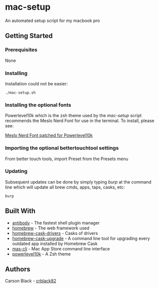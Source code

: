 # mac-setup

An automated setup script for my macbook pro

## Getting Started

### Prerequisites

None

### Installing

Installation could not be easier:

```
./mac-setup.sh
```

### Installing the optional fonts

Powerlevel10k which is the zsh theme used by the *mac-setup* script recommends the Meslo Nerd Font for use in the terminal.  To install, please see:

[Meslo Nerd Font patched for Powerlevel10k](https://github.com/romkatv/powerlevel10k#fonts)

### Importing the optional bettertouchtool settings

From better touch tools, import Preset from the Presets menu

### Updating

Subsequent updates can be done by simply typing *burp* at the command line which will update all brew cmds, apps, taps, casks, etc:

```
burp
```

## Built With

* [antibody](https://github.com/mas-cli/mas) - The fastest shell plugin manager
* [homebrew](https://brew.sh) - The web framework used
* [homebrew-cask-drivers](https://github.com/Homebrew/homebrew-cask-drivers) - Casks of drivers
* [homebrew-cask-upgrade](https://github.com/buo/homebrew-cask-upgrade) - A command line tool for upgrading every outdated app installed by Homebrew Cask
* [mas-cli](https://github.com/mas-cli/mas) - Mac App Store command line interface
* [powerlevel10k](https://github.com/romkatv/powerlevel10k) - A Zsh theme

## Authors

Carson Black - [crblack82](https://github.com/crblack82)
